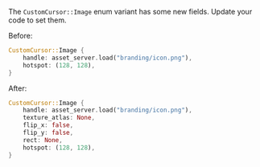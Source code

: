 The `CustomCursor::Image` enum variant has some new fields. Update your code to set them.

Before:

```rust
CustomCursor::Image {
    handle: asset_server.load("branding/icon.png"),
    hotspot: (128, 128),
}
```

After:

```rust
CustomCursor::Image {
    handle: asset_server.load("branding/icon.png"),
    texture_atlas: None,
    flip_x: false,
    flip_y: false,
    rect: None,
    hotspot: (128, 128),
}
```
